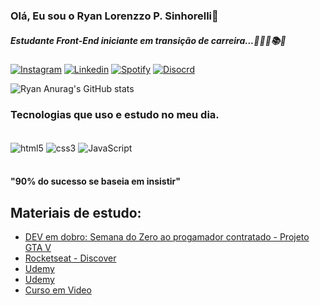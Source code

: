 ### Olá, Eu sou o Ryan Lorenzzo P. Sinhorelli👋
<h5> Estudante Front-End iniciante em transição de carreira...👨🏼‍💻📚🧠</h5> 

[![Instagram](https://img.shields.io/badge/Instagram-E4405F?style=for-the-badge&logo=instagram&logoColor=white)](https://www.instagram.com/sinhorelli_/)
[![Linkedin](https://img.shields.io/badge/LinkedIn-0077B5?style=for-the-badge&logo=linkedin&logoColor=white)](https://www.linkedin.com/in/ryan-lorenzzo-prates-sinhorelli-a61377222/)
[![Spotify](https://img.shields.io/badge/Spotify-1ED760?&style=for-the-badge&logo=spotify&logoColor=white)](https://open.spotify.com/user/12155555033?si=3f5f149f79bf48d4)
[![Disocrd](https://img.shields.io/badge/Discord-7289DA?style=for-the-badge&logo=discord&logoColor=white)](https://discord.com/users/956029018266804255)

![Ryan Anurag's GitHub stats](https://github-readme-stats.vercel.app/api?username=RyanSinhorell1&theme=chartreuse-dark)

### Tecnologias que uso e estudo no meu dia.


<div style="display: inline_block"><br/>
<img align="center" alt="html5" src="https://img.shields.io/badge/HTML5-E34F26?style=for-the-badge&logo=html5&logoColor=white" />
<img align="center" alt="css3" src="https://img.shields.io/badge/CSS3-1572B6?style=for-the-badge&logo=css3&logoColor=white" />
<img align="center" alt="JavaScript" src="https://img.shields.io/badge/JavaScript-F7DF1E?style=for-the-badge&logo=javascript&logoColor=black" /></div><br>

<h4>"90% do sucesso se baseia em insistir"</h4>

## Materiais de estudo:
- [DEV em dobro: Semana do Zero ao progamador contratado - Projeto GTA V](https://www.youtube.com/watch?v=Kip2oZkNC7w&list=PLoL9ay7NXpXTefs-SOMyN9_oWh5lYYqqY&pp=iAQB)<br/>
- [Rocketseat - Discover](https://www.rocketseat.com.br/discover)
- [Udemy](https://www.udemy.com/course/curso-algoritmos-logica-de-programacao/)
- [Udemy](https://www.udemy.com/course/curso-web-design-fundamentos-aprenda-html-css-e-javascript/)
- [Curso em Video](https://www.cursoemvideo.com/)

